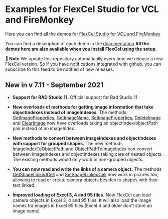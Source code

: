 ﻿# Examples for FlexCel Studio for VCL and FireMonkey

Here you can find all the demos for [FlexCel Studio for VCL and FireMonkey](http://www.tmssoftware.com/site/flexcel.asp)

You can find a description of each demo in the [documentation](https://doc.tmssoftware.com/flexcel/vcl/index.html)
**All the demos here are also available when you install FlexCel using the setup.**

**:book: Note** We update this repository automatically every time we release a new FlexCel version. So if you have notifications integrated with github, you can subscribe to this feed to be notified of new releases.


## New in v 7.11 - September 2021


- **Support for RAD Studio 11.** Official support for Rad Studio 11

- **New overloads of methods for getting image information that take objectIndexes instead of imageIndexes.** The methods [GetImageProperties](https://doc.tmssoftware.com/flexcel/vcl/api/FlexCel.Core/TExcelFile/GetImageProperties.html), [GetImageName](https://doc.tmssoftware.com/flexcel/vcl/api/FlexCel.Core/TExcelFile/GetImageName.html), [SetImageProperties](https://doc.tmssoftware.com/flexcel/vcl/api/FlexCel.Core/TExcelFile/SetImageProperties.html), [DeleteImage](https://doc.tmssoftware.com/flexcel/vcl/api/FlexCel.Core/TExcelFile/DeleteImage.html) and [ClearImage](https://doc.tmssoftware.com/flexcel/vcl/api/FlexCel.Core/TExcelFile/ClearImage.html) now have overloads taking an objectIndex/objectPath pair instead of an imageIndex.

- **New methods to convert between imageindexes and objectindexes with support for grouped shapes.** The new methods [ImageIndexToObjectPath](https://doc.tmssoftware.com/flexcel/vcl/api/FlexCel.Core/TExcelFile/ImageIndexToObjectPath.html) and [ObjectPathToImageIndex](https://doc.tmssoftware.com/flexcel/vcl/api/FlexCel.Core/TExcelFile/ObjectPathToImageIndex.html) can convert between imageIndexes and objectIndexes taking care of nested objects. The existing methods would only work in non-grouped objects.

- **You can now read and write the links of a camera object.** The methods [GetShapeLinkedCell](https://doc.tmssoftware.com/flexcel/vcl/api/FlexCel.Core/TExcelFile/GetShapeLinkedCell.html) and [SetShapeLinkedCell](https://doc.tmssoftware.com/flexcel/vcl/api/FlexCel.Core/TExcelFile/SetShapeLinkedCell.html) now work in picures too, allowing to read or create camera objects besides to shapes with their text linked.

- **Improved loading of Excel 3, 4 and 95 files.** Now FlexCel can load camera objects in Excel 3, 4 and 95 files. It will also load the image names for images in Excel 95 files (Excel 4 and older don't store an image name)

